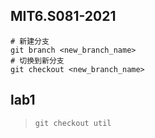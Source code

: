 ## MIT6.S081-2021

```shell
# 新建分支
git branch <new_branch_name>
# 切换到新分支
git checkout <new_branch_name>
```

## lab1
> `git checkout util`